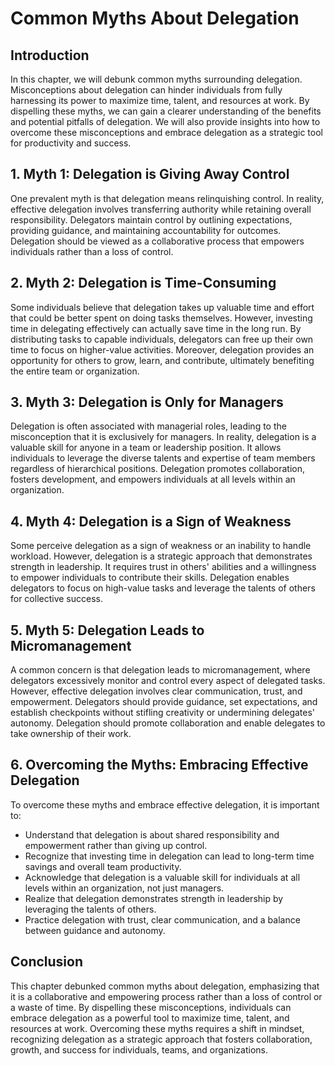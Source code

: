 Common Myths About Delegation
========================================

**Introduction**
----------------

In this chapter, we will debunk common myths surrounding delegation. Misconceptions about delegation can hinder individuals from fully harnessing its power to maximize time, talent, and resources at work. By dispelling these myths, we can gain a clearer understanding of the benefits and potential pitfalls of delegation. We will also provide insights into how to overcome these misconceptions and embrace delegation as a strategic tool for productivity and success.

**1. Myth 1: Delegation is Giving Away Control**
------------------------------------------------

One prevalent myth is that delegation means relinquishing control. In reality, effective delegation involves transferring authority while retaining overall responsibility. Delegators maintain control by outlining expectations, providing guidance, and maintaining accountability for outcomes. Delegation should be viewed as a collaborative process that empowers individuals rather than a loss of control.

**2. Myth 2: Delegation is Time-Consuming**
-------------------------------------------

Some individuals believe that delegation takes up valuable time and effort that could be better spent on doing tasks themselves. However, investing time in delegating effectively can actually save time in the long run. By distributing tasks to capable individuals, delegators can free up their own time to focus on higher-value activities. Moreover, delegation provides an opportunity for others to grow, learn, and contribute, ultimately benefiting the entire team or organization.

**3. Myth 3: Delegation is Only for Managers**
----------------------------------------------

Delegation is often associated with managerial roles, leading to the misconception that it is exclusively for managers. In reality, delegation is a valuable skill for anyone in a team or leadership position. It allows individuals to leverage the diverse talents and expertise of team members regardless of hierarchical positions. Delegation promotes collaboration, fosters development, and empowers individuals at all levels within an organization.

**4. Myth 4: Delegation is a Sign of Weakness**
-----------------------------------------------

Some perceive delegation as a sign of weakness or an inability to handle workload. However, delegation is a strategic approach that demonstrates strength in leadership. It requires trust in others' abilities and a willingness to empower individuals to contribute their skills. Delegation enables delegators to focus on high-value tasks and leverage the talents of others for collective success.

**5. Myth 5: Delegation Leads to Micromanagement**
--------------------------------------------------

A common concern is that delegation leads to micromanagement, where delegators excessively monitor and control every aspect of delegated tasks. However, effective delegation involves clear communication, trust, and empowerment. Delegators should provide guidance, set expectations, and establish checkpoints without stifling creativity or undermining delegates' autonomy. Delegation should promote collaboration and enable delegates to take ownership of their work.

**6. Overcoming the Myths: Embracing Effective Delegation**
-----------------------------------------------------------

To overcome these myths and embrace effective delegation, it is important to:

* Understand that delegation is about shared responsibility and empowerment rather than giving up control.
* Recognize that investing time in delegation can lead to long-term time savings and overall team productivity.
* Acknowledge that delegation is a valuable skill for individuals at all levels within an organization, not just managers.
* Realize that delegation demonstrates strength in leadership by leveraging the talents of others.
* Practice delegation with trust, clear communication, and a balance between guidance and autonomy.

**Conclusion**
--------------

This chapter debunked common myths about delegation, emphasizing that it is a collaborative and empowering process rather than a loss of control or a waste of time. By dispelling these misconceptions, individuals can embrace delegation as a powerful tool to maximize time, talent, and resources at work. Overcoming these myths requires a shift in mindset, recognizing delegation as a strategic approach that fosters collaboration, growth, and success for individuals, teams, and organizations.
